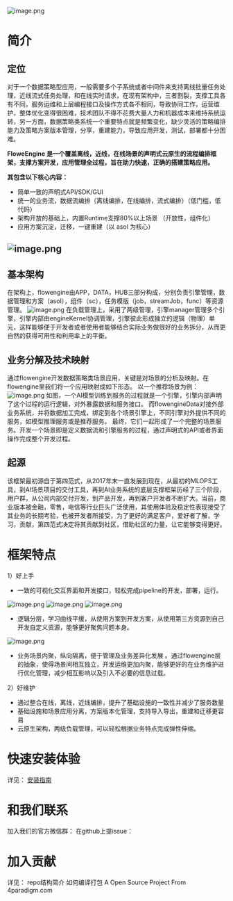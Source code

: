 ![image.png](https://cdn.nlark.com/yuque/0/2022/png/28211224/1659434745739-ffa88bec-e362-4ba1-95ba-6b873a3f0d5c.png#clientId=u48b5bad2-fff4-4&crop=0&crop=0&crop=1&crop=1&from=paste&id=u326cb212&margin=%5Bobject%20Object%5D&name=image.png&originHeight=167&originWidth=641&originalType=binary&ratio=1&rotation=0&showTitle=false&size=19367&status=done&style=none&taskId=u7fd8b14b-116e-4b29-a12d-464d2089226&title=)
# 简介
## 定位
对于一个数据策略型应用，一般需要多个子系统或者中间件来支持离线批量任务处理，近线流式任务处理，和在线实时请求，在现有架构中，三者割裂，支撑工具各有不同，服务运维和上层编程接口及操作方式各不相同，导致协同工作，运营维护，整体优化变得很困难，技术团队不得不花费大量人力和机器成本来维持系统运转，另一方面，数据策略类系统一个重要特点就是频繁变化，缺少灵活的策略编排能力及策略方案版本管理，分享，重建能力，导致应用开发，测试，部署都十分困难。

**FloweEngine 是一个覆盖离线，近线，在线场景的声明式云原生的流程编排框架，支撑方案开发，应用管理全过程，旨在助力快速，正确的搭建策略应用。**

**其包含以下核心内容：**

- 简单一致的声明式API/SDK/GUI
- 统一的业务流，数据流编排（离线编排，在线编排，流式编排）（低门槛，低代码）
- 架构开放的基础上，内置Runtime支撑80%以上场景 （开放性，组件化）
- 应用方案沉淀，迁移，一键重建（以 asol 为核心）
## ![image.png](https://cdn.nlark.com/yuque/0/2022/png/28211224/1659430395047-653128b3-b3a9-4910-bfd4-abc1f48eafe8.png#clientId=u48b5bad2-fff4-4&crop=0&crop=0&crop=1&crop=1&from=paste&height=377&id=ua794e2cb&margin=%5Bobject%20Object%5D&name=image.png&originHeight=754&originWidth=1096&originalType=binary&ratio=1&rotation=0&showTitle=false&size=83768&status=done&style=none&taskId=u28eb6c25-a647-41ae-86d4-c1a6b70ca7a&title=&width=548)
## 基本架构 
在架构上，flowengine由APP，DATA，HUB三部分构成，分别负责引擎管理，数据管理和方案（asol），组件（sc），任务模版（job，streamJob，func）等资源管理。
![image.png](https://cdn.nlark.com/yuque/0/2022/png/28211224/1659429691404-c171ed8b-e729-4d23-a1c8-f476ca7c2bb5.png#clientId=u48b5bad2-fff4-4&crop=0&crop=0&crop=1&crop=1&from=paste&height=351&id=u6024ad2c&margin=%5Bobject%20Object%5D&name=image.png&originHeight=702&originWidth=1212&originalType=binary&ratio=1&rotation=0&showTitle=false&size=108607&status=done&style=none&taskId=u409ada3b-cf98-4361-a2d4-ff1d3b22f7a&title=&width=606)
在负载管理上，采用了两级管理，引擎manager管理多个引擎，引擎内部由engineKernel协调管理，引擎彼此形成独立的逻辑（物理）单元，这样能够便于开发者或者使用者能够结合实际业务做很好的业务拆分，从而更自然的获得可用性和利用率上的平衡。
## 业务分解及技术映射
通过flowengine开发数据策略类场景应用，关键是对场景的分析及映射。在flowengine里我们将一个应用映射成如下形态。 以一个推荐场景为例：
![image.png](https://cdn.nlark.com/yuque/0/2022/png/28211224/1659431199237-35792eea-b7e7-4c0c-bb04-bcaf97e9deb1.png#clientId=u48b5bad2-fff4-4&crop=0&crop=0&crop=1&crop=1&from=paste&height=355&id=u8e069de4&margin=%5Bobject%20Object%5D&name=image.png&originHeight=710&originWidth=1676&originalType=binary&ratio=1&rotation=0&showTitle=false&size=167003&status=done&style=none&taskId=u9167c64a-45b5-41a2-b079-b3d99654643&title=&width=838)
如图，一个AI模型训练到服务的过程就是一个引擎，引擎内部声明了这个过程的运行逻辑，对外暴露数据和服务接口。 而flowengineData对接外部业务系统，并将数据加工完成，绑定到各个场景引擎上，不同引擎对外提供不同的服务，如模型推理服务或是推荐服务。 最终，它们一起形成了一个完整的场景服务。开发一个场景即是定义数据流和引擎服务的过程，通过声明式的API或者界面操作完成整个开发过程。
## 起源
该框架最初源自于第四范式，从2017年末一直发展到现在，从最初的MLOPS工具，到AI场景项目的交付工具，再到AI业务系统的底层支撑框架历经了三个阶段，用户群，从公司内部交付开发，到产品开发，再到客户开发者不断扩大。当前，商业版本被金融，零售，电信等行业巨头广泛使用，其使用体验及稳定性表现接受了其业务的长期考验，也被开发者所接受，为了更好的满足客户，爱好者了解，学习，贡献，第四范式决定将其贡献到社区，借助社区的力量，让它能够变得更好。
# 框架特点

1）好上手 

- 一致的可视化交互界面和开发接口，轻松完成pipeline的开发，部署，运行。

![image.png](https://cdn.nlark.com/yuque/0/2022/png/28211224/1659432901940-508c6865-daa8-482f-a45a-1c57685e2bc7.png#clientId=u48b5bad2-fff4-4&crop=0.1256&crop=0.1153&crop=1&crop=1&from=paste&height=597&id=u2e64a3a2&margin=%5Bobject%20Object%5D&name=image.png&originHeight=1366&originWidth=2802&originalType=binary&ratio=1&rotation=0&showTitle=true&size=389611&status=done&style=none&taskId=u07f0b4b2-1e51-42bc-8380-3213f04dc8f&title=%E7%A6%BB%E7%BA%BF%E6%89%B9%E9%87%8F%E7%BC%96%E6%8E%92&width=1225 "离线批量编排")
![image.png](https://cdn.nlark.com/yuque/0/2022/png/28211224/1659432910918-1076b223-4385-4118-a210-a49dba788de7.png#clientId=u48b5bad2-fff4-4&crop=0.1174&crop=0.111&crop=1&crop=1&from=paste&height=612&id=uc417bc4d&margin=%5Bobject%20Object%5D&name=image.png&originHeight=1386&originWidth=2820&originalType=binary&ratio=1&rotation=0&showTitle=true&size=426878&status=done&style=none&taskId=u4761db44-cf7a-46e8-9140-e91862b6c4c&title=%E5%9C%A8%E7%BA%BF%E5%AE%9E%E6%97%B6%E7%BC%96%E6%8E%92&width=1245 "在线实时编排")
![image.png](https://cdn.nlark.com/yuque/0/2022/png/28211224/1659432921819-01863c30-f09a-4737-afd0-bd67c0fafd65.png#clientId=u48b5bad2-fff4-4&crop=0.1207&crop=0.0611&crop=1&crop=1&from=paste&height=602&id=u509cbbbb&margin=%5Bobject%20Object%5D&name=image.png&originHeight=1370&originWidth=2812&originalType=binary&ratio=1&rotation=0&showTitle=true&size=274645&status=done&style=none&taskId=uff8e412c-119b-4cde-ae11-58529f51a51&title=%E8%BF%91%E7%BA%BF%E6%B5%81%E5%BC%8F%E7%BC%96%E6%8E%92&width=1236 "近线流式编排")

- 逻辑分层，学习曲线平缓，从使用方案到开发方案，从使用第三方资源到自己开发自定义资源，能够更好聚焦问题本身。

![image.png](https://cdn.nlark.com/yuque/0/2022/png/28211224/1659433297587-07323c8c-9a49-4362-a95f-c73bd07a320b.png#clientId=u48b5bad2-fff4-4&crop=0&crop=0.1019&crop=0.9785&crop=1&from=paste&height=671&id=u74ce8819&margin=%5Bobject%20Object%5D&name=image.png&originHeight=1372&originWidth=2820&originalType=binary&ratio=1&rotation=0&showTitle=false&size=478173&status=done&style=none&taskId=u4c97ef3a-bd8a-44b5-b425-384b04ec529&title=&width=1380)

- 业务场景内聚，纵向隔离，便于管理及业务差异化发展 。通过flowengine层的抽象，使得场景间相互独立，开发运维更加内聚，能够更好的在业务维护进行优化管理，减少相互影响以及引入不必要的信息过载。

2）好维护

- 通过整合在线，离线，近线编排，提升了基础设施的一致性并减少了服务数量
- 基础设施和场景应用分离，方案版本化管理，支持导入导出，重建和迁移更容易
- 云原生架构，两级负载管理，可以轻松根据业务特点完成弹性伸缩。
# 快速安装体验
详见： [安装指南](https://github.com/4pd-fl/flowengine-release) 
# 和我们联系
加入我们的官方微信群：
在github上提issue：
# 加入贡献
详见：
repo结构简介 
如何编译打包 
A Open Source Project From 4paradigm.com
